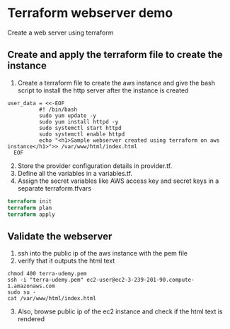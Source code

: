 # Terraform webserver demo
Create a web server using terraform

## Create and apply the terraform file to create the instance
1. Create a terraform file to create the aws instance and give the bash script to install the http server after the instance is created
```
user_data = <<-EOF
          #! /bin/bash
          sudo yum update -y
          sudo yum install httpd -y
          sudo systemctl start httpd
          sudo systemctl enable httpd
          echo "<h1>Sample webserver created using terraform on aws instance</h1>">> /var/www/html/index.html
  EOF
  ```
2. Store the provider configuration details in provider.tf.
3. Define all the variables in a variables.tf.
4. Assign the secret variables like AWS access key and secret keys in a separate terraform.tfvars
```terraform
terraform init
terraform plan
terraform apply
```
## Validate the webserver
1. ssh into the public ip of the aws instance with the pem file
2. verify that it outputs the html text
```
chmod 400 terra-udemy.pem
ssh -i "terra-udemy.pem" ec2-user@ec2-3-239-201-90.compute-1.amazonaws.com
sudo su -
cat /var/www/html/index.html
```
3. Also, browse public ip of the ec2 instance and check if the html text is rendered
